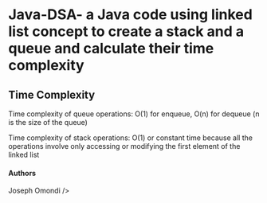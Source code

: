 # Java-DSA- a Java code using linked list concept to create a stack and a queue and calculate their time complexity 

## Time Complexity

 Time complexity of queue operations: O(1) for enqueue, O(n) for dequeue (n is the size of the queue)

Time complexity of stack operations: O(1) or constant time because all the operations involve only accessing or modifying the first element of the linked list

#### Authors 
Joseph Omondi />



